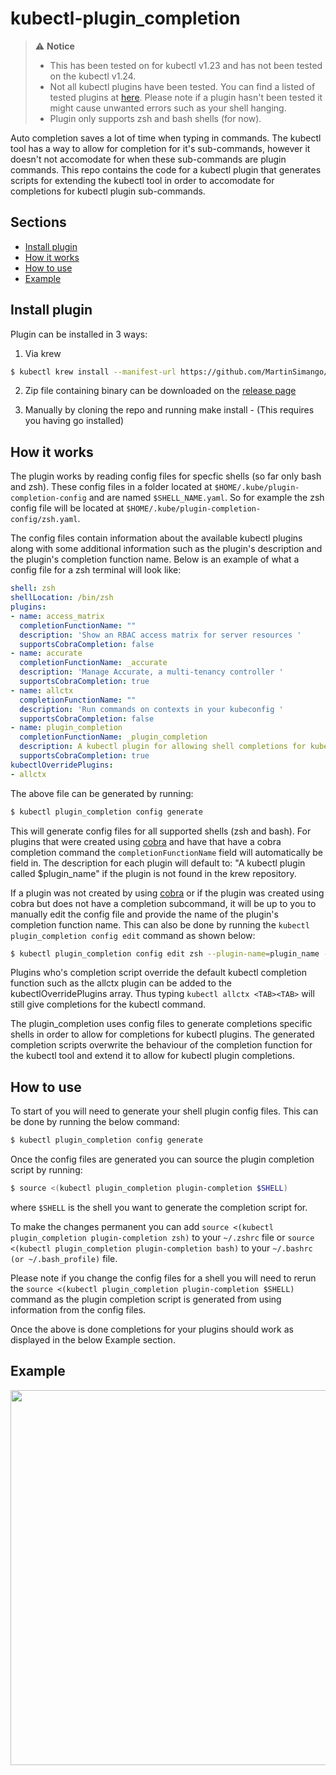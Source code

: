 # kubectl-plugin_completion

> :warning: **Notice**
> * This has been tested on for kubectl v1.23 and has not been tested on the kubectl v1.24.
> * Not all kubectl plugins have been tested. You can find a listed of tested plugins at [here](https://github.com/MartinSimango/kubectl-plugin_completion/blob/main/tested-plugins.txt). Please note if a plugin hasn't been tested
> it might cause unwanted errors such as your shell hanging.
> * Plugin only supports zsh and bash shells (for now).


Auto completion saves a lot of time when typing in commands. The kubectl tool has a way to allow for completion for it's sub-commands,
however it doesn't not accomodate for when these sub-commands are plugin commands. This repo contains the code for a kubectl plugin that generates scripts for extending the kubectl tool in order to accomodate for completions for kubectl plugin sub-commands.

## Sections
* [Install plugin](https://github.com/MartinSimango/kubectl-plugin-autocompletion#install-plugin)
* [How it works](https://github.com/MartinSimango/kubectl-plugin-autocompletion#how-it-works)
* [How to use](https://github.com/MartinSimango/kubectl-plugin-autocompletion#how-to-use)
* [Example](https://github.com/MartinSimango/kubectl-plugin-autocompletion#example)


## Install plugin

Plugin can be installed in 3 ways:

1. Via krew
 ```sh 
$ kubectl krew install --manifest-url https://github.com/MartinSimango/kubectl-plugin_completion/releases/download/v0.1.2/plugin_completion.yaml
``` 
2. Zip file containing binary can be downloaded on the [release page](https://github.com/MartinSimango/kubectl-plugin_completion/releases)

3. Manually by cloning the repo and running make install - (This requires you having go installed)


## How it works

The plugin works by reading config files for specfic shells (so far only bash and zsh). These config files in a folder located at `$HOME/.kube/plugin-completion-config` and are named `$SHELL_NAME.yaml`. So for example the zsh config file will be located at `$HOME/.kube/plugin-completion-config/zsh.yaml`. 

The config files contain information about the available kubectl plugins along with some additional information such as the plugin's description and the plugin's completion function name. Below is an example of what a config file for a zsh terminal will look like:

```yaml
shell: zsh
shellLocation: /bin/zsh
plugins:
- name: access_matrix
  completionFunctionName: ""
  description: 'Show an RBAC access matrix for server resources '
  supportsCobraCompletion: false
- name: accurate
  completionFunctionName: _accurate
  description: 'Manage Accurate, a multi-tenancy controller '
  supportsCobraCompletion: true
- name: allctx
  completionFunctionName: ""
  description: 'Run commands on contexts in your kubeconfig '
  supportsCobraCompletion: false
- name: plugin_completion
  completionFunctionName: _plugin_completion
  description: A kubectl plugin for allowing shell completions for kubectl plugins
  supportsCobraCompletion: true
kubectlOverridePlugins:
- allctx
```

The above file can be generated by running: 
``` sh
$ kubectl plugin_completion config generate 
```
This will generate config files for all supported shells (zsh and bash). For plugins that were created using [cobra](https://github.com/spf13/cobra) and have that have a cobra completion command the `completionFunctionName` field will automatically be field in. The description for each plugin will default to: "A kubectl plugin called $plugin_name" if the plugin is not found in the krew repository. 

If a plugin was not created by using [cobra](https://github.com/spf13/cobra) or if the plugin was created using cobra but does not have a completion subcommand, it will be up to you to manually edit the config file and provide the name of the plugin's completion function name. This can also be done by running the `kubectl plugin_completion config edit` command as shown below:

```sh
$ kubectl plugin_completion config edit zsh --plugin-name=plugin_name --completion-function="_completion_function_name"
```

Plugins who's completion script override the default kubectl completion function such as the allctx plugin can be added to the kubectlOverridePlugins array. Thus typing `kubectl allctx <TAB><TAB>` will still give completions for the kubectl command.

The plugin_completion uses config files to generate completions specific shells in order to allow for completions for kubectl plugins. The generated completion scripts overwrite the behaviour of the completion function for the kubectl tool and extend it to allow for kubectl plugin completions.

## How to use

To start of you will need to generate your shell plugin config files. This can be done by running the below command:
``` sh
$ kubectl plugin_completion config generate 
```

Once the config files are generated you can source the plugin completion script by running:

```sh
$ source <(kubectl plugin_completion plugin-completion $SHELL)
```

where `$SHELL` is the shell you want to generate the completion script for. 

To make the changes permanent you can add  `source <(kubectl plugin_completion plugin-completion zsh)` to your `~/.zshrc` file or `source <(kubectl plugin_completion plugin-completion bash)` to your `~/.bashrc (or ~/.bash_profile)` file. 

Please note if you change the config files for a shell you will need to rerun the `source <(kubectl plugin_completion plugin-completion $SHELL)` command as the plugin completion script is generated from using information from the config files. 

Once the above is done completions for your plugins should work as displayed in the below Example section.


## Example
<p align="center">
<img src="https://github.com/MartinSimango/kubectl-plugin_completion/blob/main/kub-plugin.gif" style="width:600px;height=1000px"/>
</p>


